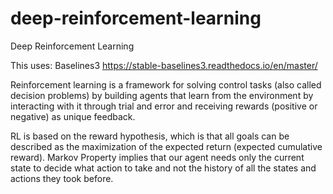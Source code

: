 # deep-reinforcement-learning
Deep Reinforcement Learning

This uses: Baselines3 https://stable-baselines3.readthedocs.io/en/master/

Reinforcement learning is a framework for solving control tasks (also called decision problems) by building agents that learn from the environment by interacting with it through trial and error and receiving rewards (positive or negative) as unique feedback.

RL is based on the reward hypothesis, which is that all goals can be described as the maximization of the expected return (expected cumulative reward).
Markov Property implies that our agent needs only the current state to decide what action to take and not the history of all the states and actions they took before.
